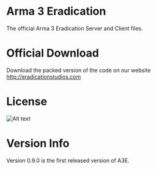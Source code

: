 # Arma 3 Eradication
The official Arma 3 Eradication Server and Client files.

# Official Download
Download the packed version of the code on our website
http://eradicationstudios.com

# License
![Alt text](http://www.bistudio.com/assets/img/licenses/APL-SA.png "APL-SA")

# Version Info
Version 0.9.0 is the first released version of A3E.